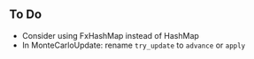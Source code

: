 ## To Do

* Consider using FxHashMap instead of HashMap
* In MonteCarloUpdate: rename `try_update` to `advance` or `apply`
 
